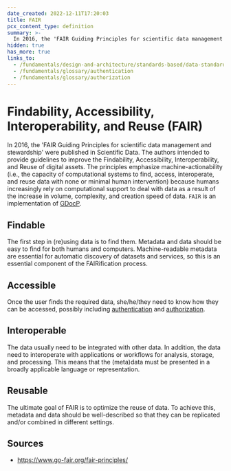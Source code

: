 ```yaml
---
date_created: 2022-12-11T17:20:03
title: FAIR
pcx_content_type: definition
summary: >-
  In 2016, the 'FAIR Guiding Principles for scientific data management and stewardship' were published in Scientific Data. The authors intended to provide guidelines to improve the Findability, Accessibility, Interoperability, and Reuse of digital assets. It is an implementation of [GDocP](/fundamentals/design-and-architecture/standards-based/data-standards/#gdocp).
hidden: true
has_more: true
links_to:
  - /fundamentals/design-and-architecture/standards-based/data-standards/gdocp
  - /fundamentals/glossary/authentication
  - /fundamentals/glossary/authorization
---
```


# Findability, Accessibility, Interoperability, and Reuse (FAIR)

In 2016, the 'FAIR Guiding Principles for scientific data management and stewardship' were published in Scientific Data. The authors intended to provide guidelines to improve the Findability, Accessibility, Interoperability, and Reuse of digital assets. The principles emphasize machine-actionability (i.e., the capacity of computational systems to find, access, interoperate, and reuse data with none or minimal human intervention) because humans increasingly rely on computational support to deal with data as a result of the increase in volume, complexity, and creation speed of data. `FAIR` is an implementation of [GDocP](/fundamentals/design-and-architecture/standards-based/data-standards/gdocp).

## Findable

The first step in (re)using data is to find them. Metadata and data should be easy to find for both humans and computers. Machine-readable metadata are essential for automatic discovery of datasets and services, so this is an essential component of the FAIRification process.

## Accessible

Once the user finds the required data, she/he/they need to know how they can be accessed, possibly including [authentication](/fundamentals/glossary/authentication) and [authorization](/fundamentals/glossary/authorization).

## Interoperable

The data usually need to be integrated with other data. In addition, the data need to interoperate with applications or workflows for analysis, storage, and processing. This means that the (meta)data must be presented in a broadly applicable language or representation.

## Reusable

The ultimate goal of FAIR is to optimize the reuse of data. To achieve this, metadata and data should be well-described so that they can be replicated and/or combined in different settings.

## Sources

- https://www.go-fair.org/fair-principles/
